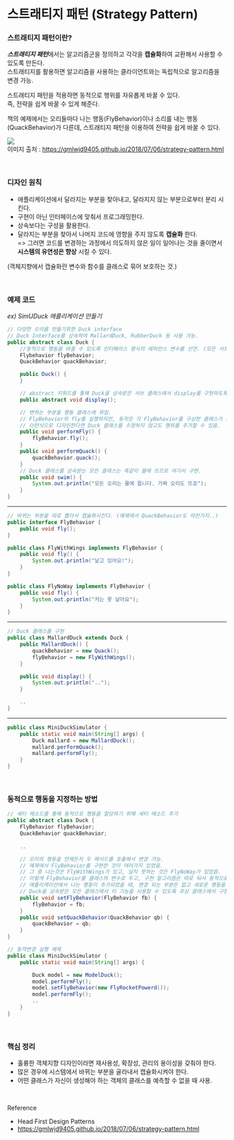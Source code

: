 스트래티지 패턴 (Strategy Pattern)
===

### 스트래티지 패턴이란?

***스트래티지 패턴***에서는 알고리즘군을 정의하고 각각을 **캡슐화**하여 교환해서 사용할 수 있도록 만든다. <br>
스트래티지를 활용하면 알고리즘을 사용하는 클라이언트와는 독립적으로 알고리즘을 변경 가능.

스트래티지 패턴을 적용하면 동적으로 행위를 자유롭게 바꿀 수 있다. <br>
즉, 전략을 쉽게 바꿀 수 있게 해준다.

책의 예제에서는 오리들마다 나는 행동(FlyBehavior)이나 소리를 내는 행동(QuackBehavior)가 다른데, 스트래티지 패턴을 이용하여 전략을 쉽게 바꿀 수 있다.

<img src = "https://gmlwjd9405.github.io/images/design-pattern-strategy/strategy-pattern.png"> <br>
이미지 출처 : https://gmlwjd9405.github.io/2018/07/06/strategy-pattern.html


<br>

### 디자인 원칙

- 애플리케이션에서 달라지는 부분을 찾아내고, 달라지지 않는 부분으로부터 분리 시킨다.
- 구현이 아닌 인터페이스에 맞춰서 프로그래밍한다.
- 상속보다는 구성을 활용한다.
- 달라지는 부분을 찾아서 나머지 코드에 영향을 주지 않도록 **캡슐화** 한다. <br>
  => 그러면 코드를 변경하는 과정에서 의도하지 않은 일이 일어나는 것을 줄이면서 **시스템의 유연성은 향상** 시킬 수 있다.

(객체지향에서 캡슐화란 변수와 함수를 클래스로 묶어 보호하는 것.)

<br>

### 예제 코드

*ex) SimUDuck 애플리케이션 만들기*

~~~java
// 다양한 오리를 만들기위한 Duck interface
// Duck Interface를 상속하여 MallardDuck, RubberDuck 등 사용 가능.
public abstract class Duck {
    //동적으로 행동을 바꿀 수 있도록 인터페이스 형식의 레퍼런스 변수를 선언. (모든 서브 클래스에서 이 변수를 상속받아서 구현.)
    Flybehavior flyBehavior;
    QuackBehavior quackBehavior;

    public Duck() {
    }

	// abstract 키워드를 통해 Duck을 상속받은 서브 클래스에서 display를 구현하도록.
    public abstract void display();

    // 변하는 부분을 행동 클래스에 위임.
    // FlyBehavior의 fly를 실행하지만, 동작은 각 FlyBehavior를 구상한 클래스가 동작하게 됨.
    // 이런식으로 디자인한다면 Duck 클래스를 수정하지 않고도 행위를 추가할 수 있음.
    public void performFly() {
        flyBehavior.fly();
    }
    public void performQuack() {
        quackBehavior.quack();
    }
	// Duck 클래스를 상속받는 모든 클래스는 똑같이 물에 뜨므로 여기서 구현.
    public void swim() {
        System.out.println("모든 오리는 물에 뜹니다. 가짜 오리도 뜨죠");
    }
}
~~~

---

~~~java
// 바뀌는 부분을 따로 뽑아서 캡슐화시킨다. (예제에서 QuackBehavior도 마찬가지..)
public interface FlyBehavior {
    public void fly();
}
~~~
~~~java
public class FlyWithWings implements FlyBehavior {
    public void fly() {
        System.out.println("날고 있어요!");
    }
}
~~~
~~~java
public class FlyNoWay implements FlyBehavior {
    public void fly() {
        System.out.println("저는 못 날아요");
    }
}
~~~

---

~~~java
// Duck 클래스를 구현
public class MallardDuck extends Duck {
    public MallardDuck() {
        quackBehavior = new Quack();
        flyBehavior = new FlyWithWings();
    }

    public void display() {
        System.out.println("..");
    }

    ..
}
~~~

---

~~~java
public class MiniDuckSimulator {
    public static void main(String[] args) {
        Duck mallard = new MallardDuck();
        mallard.performQuack();
        mallard.performFly();
    }
}
~~~

<br>

### 동적으로 행동을 지정하는 방법

~~~java
// 세터 메소드를 통해 동적으로 행동을 할당하기 위해 세터 메소드 추가
public abstract class Duck {
    FlyBehavior flyBehavior;
    QuackBehavior quackBehavior;
    
    ..

    // 오리의 행동을 언제든지 두 메서드를 호출해서 변경 가능.
	// 예제에서 FlyBehavior를 구현한 것이 여러가지 있었음.
	// 그 중 나는것은 FlyWithWings가 있고, 날지 못하는 것은 FlyNoWay가 있었음.
	// 이렇게 FlyBehavior를 클래스의 변수로 두고, 구현 알고리즘은 따로 둬서 동적으로 변경 가능.
	// 애플리케이션에서 나는 행동이 추가되었을 때, 변경 되는 부분은 없고 새로운 행동을 구현한 코드만 추가하면 된다.
	// Duck을 상속받은 모든 클래스에서 이 기능을 사용할 수 있도록 추상 클래스에서 구현.
    public void setFlyBehavior(FlyBehavior fb) {
        flyBehavior = fb;
    }
    public void setQuackBehavior(QuackBehavior qb) {
        quackBehavior = qb;
    }
}
~~~
~~~java
// 동적변경 실행 예제
public class MiniDuckSimulator {
    public static void main(String[] args) {

        Duck model = new ModelDuck();
        model.performFly();
        model.setFlyBehavior(new FlyRocketPowerd());
        model.performFly();
        ..
    }
}
~~~

<br>

### 핵심 정리

- 훌륭한 객체지향 디자인이라면 재사용성, 확장성, 관리의 용이성을 갖춰야 한다.
- 많은 경우에 시스템에서 바뀌는 부분을 골라내서 캡슐화시켜야 한다.
- 어떤 클래스가 자신이 생성해야 하는 객체의 클래스를 예측할 수 없을 때 사용.

<br>


Reference
- Head First Design Patterns
- https://gmlwjd9405.github.io/2018/07/06/strategy-pattern.html
